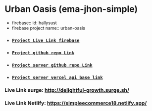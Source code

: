 # Urban Oasis (ema-jhon-simple)

- firebase:: id: hallysust
- firebase project name:: urban-oasis
- ### [`Project Live Link firebase`](https://urban-orasis.web.app)
- ### [`Project github repo Link`](https://github.com/hasankarim18/urban-oasis)
- ### [`Project server github repo Link`](https://github.com/hasankarim18/urban-oasis-server)
- ### [`Project server vercel api base link`](https://urbas-oasis.vercel.app/)


### Live Link surge: http://delightful-growth.surge.sh/
### Live Link Netlify: https://simpleecommerce18.netlify.app/